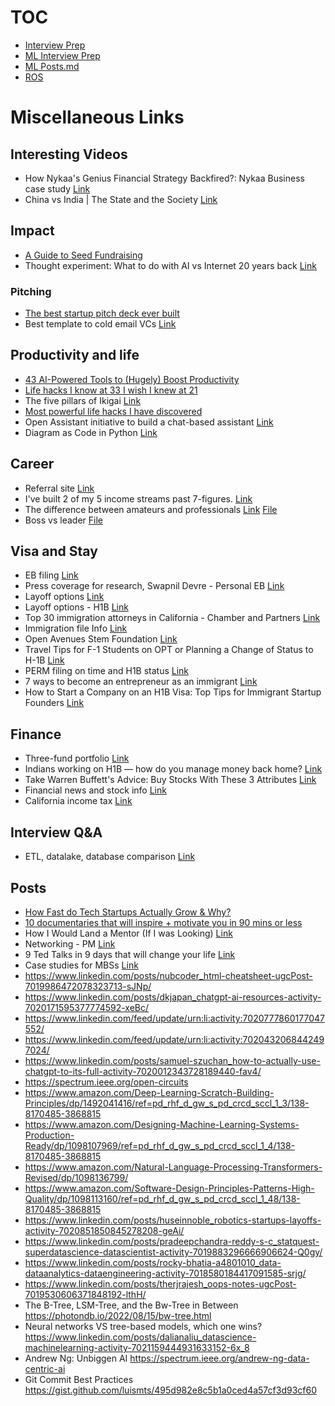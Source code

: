 # TOC

* [Interview Prep](/Miscellaneous/interview_prep/)
* [ML Interview Prep](/ml_study/readme_ml_study.md)
* [ML Posts.md](/ml_study/posts.md)
* [ROS](/Miscellaneous/ROS/)

# Miscellaneous Links

## Interesting Videos

* How Nykaa's Genius Financial Strategy Backfired?: Nykaa Business case study [Link](https://www.youtube.com/watch?v=QRGO9wvNPQc)
* China vs India | The State and the Society [Link](https://www.youtube.com/watch?v=7c4uO9ZGfbc)

## Impact

* [A Guide to Seed Fundraising](/Miscellaneous/files/A%20Guide%20to%20Seed%20Fundraising.pdf)
* Thought experiment: What to do with AI vs Internet 20 years back [Link](https://www.linkedin.com/posts/jay-feng-ab66b049_business-ai-technology-activity-7021160790661492736-67WD)

### Pitching

* [The best startup pitch deck ever built](/Miscellaneous/files/Best%20startup%20pitch%20deck%20ever%20built.pdf)
* Best template to cold email VCs [Link](https://www.linkedin.com/posts/stephanenasser_startup-fundraising-venturecapital-activity-7019681864248401921-TPS7)

## Productivity and life

* [43 AI-Powered Tools to (Hugely) Boost Productivity](/Miscellaneous/files/43%20AI-Powered%20Tools%20to%20(Hugely)%20Boost%20Productivity.pdf)
* [Life hacks I know at 33 I wish I knew at 21](/Miscellaneous/files/Life%20hacks%20I%20know%20at%2033%20I%20wish%20I%20knew%20at%2021.pdf)
* The five pillars of Ikigai [Link](/Miscellaneous/files/The%20five%20pillars%20of%20Ikigai.pdf)
* [Most powerful life hacks I have discovered](/Miscellaneous/files/most%20powerful%20life%20hacks.pdf)
* Open Assistant initiative to build a chat-based assistant [Link](https://www.linkedin.com/posts/philipp-schmid-a6a2bb196_machinelearning-community-help-activity-7027958406858592256-Q-F9/)
* Diagram as Code in Python [Link](https://diagrams.mingrammer.com)


## Career

* Referral site [Link](https://refermarket.com/)
* I've built 2 of my 5 income streams past 7-figures. [Link](https://www.linkedin.com/posts/justinwelsh_ive-built-2-of-my-5-income-streams-past-activity-7028350300335824896-AAV6/)
* The difference between amateurs and professionals [Link](https://www.linkedin.com/posts/sahilbloom_amateurs-vs-professionals-activity-7028363239180640256-2jjb/) [File](/Miscellaneous/files/amateur_professional.pdf)
* Boss vs leader [File](/Miscellaneous/files/boss_leader.pdf)

## Visa and Stay

* EB filing [Link](https://www.linkedin.com/posts/sameer-a-khedekar_immigration-globalmobility-unshackled-activity-7018252551569477632-gUAP)
* Press coverage for research, Swapnil Devre - Personal EB [Link](https://www.linkedin.com/in/swapnil-devre-250030231/)
* Layoff options [Link](https://www.linkedin.com/feed/update/urn:li:activity:7013575956112048128/)
* Layoff options - H1B [Link](https://www.linkedin.com/feed/update/urn:li:activity:7008490728293093378/)
* Top 30 immigration attorneys in California - Chamber and Partners [Link](https://www.linkedin.com/posts/sameer-a-khedekar_immigration-immigrationlawyer-visas-activity-6664185058036981761-bYFH)
* Immigration file Info [Link](https://www.linkedin.com/posts/tesspdouglas_immigration-foia-howtofileafoia-activity-7018716436026052608-laJT)
* Open Avenues Stem Foundation [Link](https://www.linkedin.com/posts/bobwebber_open-avenues-global-talent-activity-7028377783206641664-MvmM/)
* Travel Tips for F-1 Students on OPT or Planning a Change of Status to H-1B [Link](https://www.fragomen.com/insights/travel-tips-for-f-1-students-on-opt-or-planning-a-change-of-status-to-h-1b-5L9MGL8L6iHYxGG2pPMuQf.html)
* PERM filing on time and H1B status [Link](https://webberimmigration.substack.com/p/protecting-your-h-1b-status-in-an)
* 7 ways to become an entrepreneur as an immigrant  [Link](https://www.linkedin.com/posts/vnegandhi_7-ways-to-become-an-entrepreneur-as-an-immigrant-ugcPost-7028378932034891776-KZ6S/)
* How to Start a Company on an H1B Visa: Top Tips for Immigrant Startup Founders [Link](https://medium.com/unshackled-ventures/how-to-start-a-company-on-an-h1b-visa-top-tips-for-immigrant-startup-founders-27bd9244de07)

## Finance

* Three-fund portfolio [Link](https://www.bogleheads.org/wiki/Three-fund_portfolio)
* Indians working on H1B — how do you manage money back home? [Link](https://www.teamblind.com/post/Indians-working-on-H1B-—-how-do-you-manage-money-back-home-rWwC0vab)
* Take Warren Buffett's Advice: Buy Stocks With These 3 Attributes [Link](https://www.fool.com/investing/2023/01/15/take-warren-buffetts-advice-buy-stocks-with-these/)
* Financial news and stock info [Link](www.marketbeat.com)
* California income tax [Link](https://www.teamblind.com/post/California-income-tax-kM53P7Qr)

## Interview Q&A

* ETL, datalake, database comparison [Link](https://www.linkedin.com/posts/wesleyjchambers_datascience-machinelearning-analytics-activity-7028316856625065984-kvoD/?utm_source=share&utm_medium=member_desktop)

## Posts

* [How Fast do Tech Startups Actually Grow &amp; Why?](/Miscellaneous/files/How%20Fast%20do%20Tech%20Startups%20Actually%20Grow%20%26%20Why.pdf)
* [10 documentaries that will inspire + motivate you in 90 mins or less](https://www.linkedin.com/posts/benmeer_10-documentaries-that-will-change-your-mindset-ugcPost-7019654855862439936-YrV2)
* How I Would Land a Mentor (If I was Looking) [Link](https://www.linkedin.com/posts/adityaariewijaya_mentorship-tech-opportunity-activity-7016275979736166400-tIIe?utm_source=share&utm_medium=member_desktop)
* Networking - PM [Link](https://www.linkedin.com/posts/diegogranadosh_productmanagement-activity-7018967900325638144-Ls3t)
* 9 Ted Talks in 9 days that will change your life [Link](https://www.linkedin.com/posts/mattgray1_9-ted-talks-in-9-days-that-will-change-your-ugcPost-7020735474486927360-GZIj)
* Case studies for MBSs [Link](https://www.linkedin.com/posts/pavan-sathiraju_consulting-interviews-are-tough-because-1-activity-7021803377558781952-pc2Y)
* https://www.linkedin.com/posts/nubcoder_html-cheatsheet-ugcPost-7019986472078323713-sJNp/
* https://www.linkedin.com/posts/dkjapan_chatgpt-ai-resources-activity-7020171595377774592-xeBc/
* https://www.linkedin.com/feed/update/urn:li:activity:7020777860177047552/
* https://www.linkedin.com/feed/update/urn:li:activity:7020432068442497024/
* https://www.linkedin.com/posts/samuel-szuchan_how-to-actually-use-chatgpt-to-its-full-activity-7020012343728189440-fav4/
* https://spectrum.ieee.org/open-circuits
* https://www.amazon.com/Deep-Learning-Scratch-Building-Principles/dp/1492041416/ref=pd_rhf_d_gw_s_pd_crcd_sccl_1_3/138-8170485-3868815
* https://www.amazon.com/Designing-Machine-Learning-Systems-Production-Ready/dp/1098107969/ref=pd_rhf_d_gw_s_pd_crcd_sccl_1_4/138-8170485-3868815
* https://www.amazon.com/Natural-Language-Processing-Transformers-Revised/dp/1098136799/
* https://www.amazon.com/Software-Design-Principles-Patterns-High-Quality/dp/1098113160/ref=pd_rhf_d_gw_s_pd_crcd_sccl_1_48/138-8170485-3868815
* https://www.linkedin.com/posts/huseinnoble_robotics-startups-layoffs-activity-7020851850845278208-geAi/
* https://www.linkedin.com/posts/pradeepchandra-reddy-s-c_statquest-superdatascience-datascientist-activity-7019883296666906624-Q0gy/
* https://www.linkedin.com/posts/rocky-bhatia-a4801010_data-dataanalytics-dataengineering-activity-7018580184417091585-srjg/
* https://www.linkedin.com/posts/therjrajesh_oops-notes-ugcPost-7019530606371848192-lthH/
* The B-Tree, LSM-Tree, and the Bw-Tree in Between https://photondb.io/2022/08/15/bw-tree.html
* Neural networks VS tree-based models, which one wins? https://www.linkedin.com/posts/dalianaliu_datascience-machinelearning-activity-7021159444931633152-6x_8
* Andrew Ng: Unbiggen AI  https://spectrum.ieee.org/andrew-ng-data-centric-ai
* Git Commit Best Practices https://gist.github.com/luismts/495d982e8c5b1a0ced4a57cf3d93cf60
